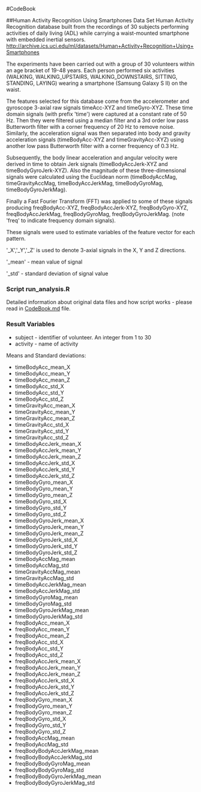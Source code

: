 #CodeBook


##Human Activity Recognition Using Smartphones Data Set 
Human Activity Recognition database built from the recordings of 30 subjects performing activities of daily living (ADL) while carrying a waist-mounted smartphone with embedded inertial sensors.
http://archive.ics.uci.edu/ml/datasets/Human+Activity+Recognition+Using+Smartphones

The experiments have been carried out with a group of 30 volunteers within an age bracket of 19-48 years. Each person performed six activities (WALKING, WALKING_UPSTAIRS, WALKING_DOWNSTAIRS, SITTING, STANDING, LAYING) wearing a smartphone (Samsung Galaxy S II) on the waist.


The features selected for this database come from the accelerometer and gyroscope 3-axial 
raw signals timeAcc-XYZ and timeGyro-XYZ. 
These time domain signals (with prefix 'time') were captured at a constant rate of 50 Hz. Then they were 
filtered using a median filter and a 3rd order low pass Butterworth filter with a corner frequency 
of 20 Hz to remove noise. Similarly, the acceleration signal was then separated into body and gravity 
acceleration signals (timeBodyAcc-XYZ and timeGravityAcc-XYZ) using another low pass Butterworth filter 
with a corner frequency of 0.3 Hz. 

Subsequently, the body linear acceleration and angular velocity were derived in time to obtain Jerk signals 
(timeBodyAccJerk-XYZ and timeBodyGyroJerk-XYZ). Also the magnitude of these three-dimensional signals were 
calculated using the Euclidean norm (timeBodyAccMag, timeGravityAccMag, timeBodyAccJerkMag, timeBodyGyroMag, 
timeBodyGyroJerkMag). 

Finally a Fast Fourier Transform (FFT) was applied to some of these signals producing 
freqBodyAcc-XYZ, freqBodyAccJerk-XYZ, freqBodyGyro-XYZ, freqBodyAccJerkMag, freqBodyGyroMag, freqBodyGyroJerkMag. 
(note 'freq' to indicate frequency domain signals). 

These signals were used to estimate variables of the feature vector for each pattern.

'_X','_Y','_Z' is used to denote 3-axial signals in the X, Y and Z directions.

'_mean' - mean value of signal

'_std' - standard deviation of signal value

### Script run_analysis.R
Detailed information about original data files and how script works - please read in <a href="https://github.com/hokumski/GettingAndCleaningData_CourseProject/blob/master/CodeBook.md">CodeBook.md</a> file.

### Result Variables

- subject - identifier of volunteer. An integer from 1 to 30
- activity - name of activity

Means and Standard deviations:
- timeBodyAcc_mean_X
- timeBodyAcc_mean_Y
- timeBodyAcc_mean_Z
- timeBodyAcc_std_X
- timeBodyAcc_std_Y
- timeBodyAcc_std_Z
- timeGravityAcc_mean_X
- timeGravityAcc_mean_Y
- timeGravityAcc_mean_Z
- timeGravityAcc_std_X
- timeGravityAcc_std_Y
- timeGravityAcc_std_Z
- timeBodyAccJerk_mean_X
- timeBodyAccJerk_mean_Y
- timeBodyAccJerk_mean_Z
- timeBodyAccJerk_std_X
- timeBodyAccJerk_std_Y
- timeBodyAccJerk_std_Z
- timeBodyGyro_mean_X
- timeBodyGyro_mean_Y
- timeBodyGyro_mean_Z
- timeBodyGyro_std_X
- timeBodyGyro_std_Y
- timeBodyGyro_std_Z
- timeBodyGyroJerk_mean_X
- timeBodyGyroJerk_mean_Y
- timeBodyGyroJerk_mean_Z
- timeBodyGyroJerk_std_X
- timeBodyGyroJerk_std_Y
- timeBodyGyroJerk_std_Z
- timeBodyAccMag_mean
- timeBodyAccMag_std
- timeGravityAccMag_mean
- timeGravityAccMag_std
- timeBodyAccJerkMag_mean
- timeBodyAccJerkMag_std
- timeBodyGyroMag_mean
- timeBodyGyroMag_std
- timeBodyGyroJerkMag_mean
- timeBodyGyroJerkMag_std
- freqBodyAcc_mean_X
- freqBodyAcc_mean_Y
- freqBodyAcc_mean_Z
- freqBodyAcc_std_X
- freqBodyAcc_std_Y
- freqBodyAcc_std_Z
- freqBodyAccJerk_mean_X
- freqBodyAccJerk_mean_Y
- freqBodyAccJerk_mean_Z
- freqBodyAccJerk_std_X
- freqBodyAccJerk_std_Y
- freqBodyAccJerk_std_Z
- freqBodyGyro_mean_X
- freqBodyGyro_mean_Y
- freqBodyGyro_mean_Z
- freqBodyGyro_std_X
- freqBodyGyro_std_Y
- freqBodyGyro_std_Z
- freqBodyAccMag_mean
- freqBodyAccMag_std
- freqBodyBodyAccJerkMag_mean
- freqBodyBodyAccJerkMag_std
- freqBodyBodyGyroMag_mean
- freqBodyBodyGyroMag_std
- freqBodyBodyGyroJerkMag_mean
- freqBodyBodyGyroJerkMag_std

